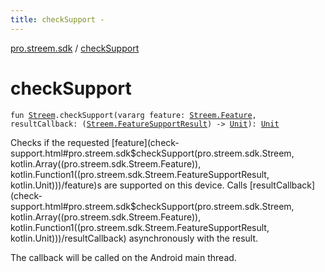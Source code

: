 ```yaml
---
title: checkSupport - 
---
```


[pro.streem.sdk](index.html) / [checkSupport](./check-support.html)

# checkSupport

`fun `[`Streem`](-streem/index.html)`.checkSupport(vararg feature: `[`Streem.Feature`](-streem/-feature/index.html)`, resultCallback: (`[`Streem.FeatureSupportResult`](-streem/-feature-support-result/index.html)`) -> `[`Unit`](https://kotlinlang.org/api/latest/jvm/stdlib/kotlin/-unit/index.html)`): `[`Unit`](https://kotlinlang.org/api/latest/jvm/stdlib/kotlin/-unit/index.html)

Checks if the requested [feature](check-support.html#pro.streem.sdk$checkSupport(pro.streem.sdk.Streem, kotlin.Array((pro.streem.sdk.Streem.Feature)), kotlin.Function1((pro.streem.sdk.Streem.FeatureSupportResult, kotlin.Unit)))/feature)s are supported on this device. Calls [resultCallback](check-support.html#pro.streem.sdk$checkSupport(pro.streem.sdk.Streem, kotlin.Array((pro.streem.sdk.Streem.Feature)), kotlin.Function1((pro.streem.sdk.Streem.FeatureSupportResult, kotlin.Unit)))/resultCallback)
asynchronously with the result.

The callback will be called on the Android main thread.

